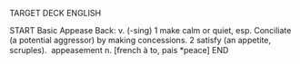 TARGET DECK
ENGLISH

START
Basic
Appease
Back: v. (-sing) 1 make calm or quiet, esp. Conciliate (a potential aggressor) by making concessions. 2 satisfy (an appetite, scruples).  appeasement n. [french à to, pais *peace]
END
